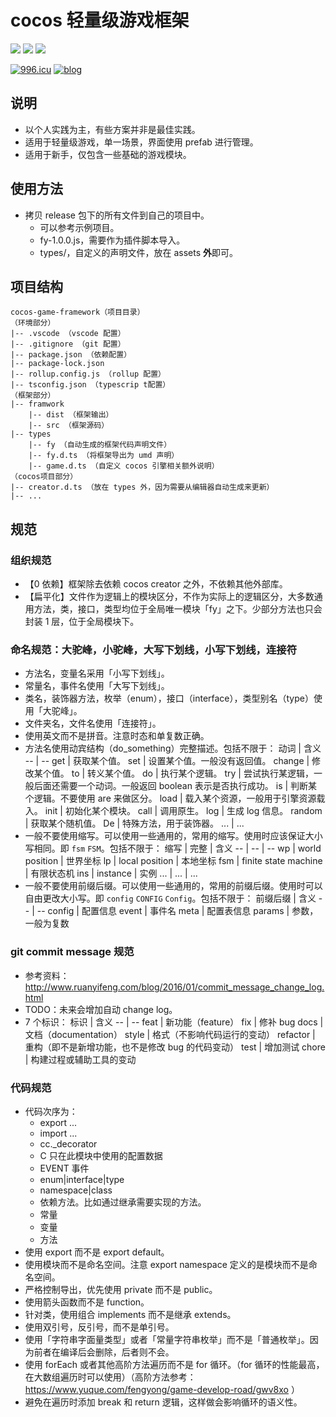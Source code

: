# cocos 轻量级游戏框架

![](https://img.shields.io/badge/Cocos--Creator-2.3.3-blue)
![](https://img.shields.io/badge/框架版本-1.0.0-blue)
![](https://img.shields.io/badge/脚本语言-TypeScript-blue)

[![996.icu](https://img.shields.io/badge/link-996.icu-red.svg)](https://996.icu)
[![blog](https://img.shields.io/badge/blog-game--develop--road-yellow.svg)](https://www.yuque.com/fengyong/game-develop-road)

## 说明

- 以个人实践为主，有些方案并非是最佳实践。
- 适用于轻量级游戏，单一场景，界面使用 prefab 进行管理。
- 适用于新手，仅包含一些基础的游戏模块。

## 使用方法

- 拷贝 release 包下的所有文件到自己的项目中。
  - 可以参考示例项目。
  - fy-1.0.0.js，需要作为插件脚本导入。
  - types/，自定义的声明文件，放在 assets **外**即可。

## 项目结构

```
cocos-game-framework（项目目录）
（环境部分）
|-- .vscode （vscode 配置）
|-- .gitignore （git 配置）
|-- package.json （依赖配置）
|-- package-lock.json
|-- rollup.config.js （rollup 配置）
|-- tsconfig.json （typescrip t配置）
（框架部分）
|-- framwork
    |-- dist （框架输出）
    |-- src （框架源码）
|-- types
    |-- fy （自动生成的框架代码声明文件）
    |-- fy.d.ts （将框架导出为 umd 声明）
    |-- game.d.ts （自定义 cocos 引擎相关额外说明）
（cocos项目部分）
|-- creator.d.ts （放在 types 外，因为需要从编辑器自动生成来更新）
|-- ...
```

## 规范

### 组织规范

- 【0 依赖】框架除去依赖 cocos creator 之外，不依赖其他外部库。
- 【扁平化】文件作为逻辑上的模块区分，不作为实际上的逻辑区分，大多数通用方法，类，接口，类型均位于全局唯一模块「fy」之下。少部分方法也只会封装 1 层，位于全局模块下。

### 命名规范：大驼峰，小驼峰，大写下划线，小写下划线，连接符

- 方法名，变量名采用「小写下划线」。
- 常量名，事件名使用「大写下划线」。
- 类名，装饰器方法，枚举（enum），接口（interface），类型别名（type）使用「大驼峰」。
- 文件夹名，文件名使用「连接符」。
- 使用英文而不是拼音。注意时态和单复数正确。
- 方法名使用动宾结构（do_something）完整描述。包括不限于：
  动词 | 含义
  -- | --
  get | 获取某个值。
  set | 设置某个值。一般没有返回值。
  change | 修改某个值。
  to | 转义某个值。
  do | 执行某个逻辑。
  try | 尝试执行某逻辑，一般后面还需要一个动词。一般返回 boolean 表示是否执行成功。
  is | 判断某个逻辑。不要使用 are 来做区分。
  load | 载入某个资源，一般用于引擎资源载入。
  init | 初始化某个模块。
  call | 调用原生。
  log | 生成 log 信息。
  random | 获取某个随机值。
  De | 特殊方法，用于装饰器。
  ... | ...
- 一般不要使用缩写。可以使用一些通用的，常用的缩写。使用时应该保证大小写相同。即 `fsm` `FSM`。包括不限于：
  缩写 | 完整 | 含义
  -- | -- | --
  wp | world position | 世界坐标
  lp | local position | 本地坐标
  fsm | finite state machine | 有限状态机
  ins | instance | 实例
  ... | ... | ...
- 一般不要使用前缀后缀。可以使用一些通用的，常用的前缀后缀。使用时可以自由更改大小写。即 `config` `CONFIG` `Config`。包括不限于：
  前缀后缀 | 含义
  -- | --
  config | 配置信息
  event | 事件名
  meta | 配置表信息
  params | 参数，一般为复数

### git commit message 规范

- 参考资料：http://www.ruanyifeng.com/blog/2016/01/commit_message_change_log.html
- TODO：未来会增加自动 change log。
- 7 个标识：
  标识 | 含义
  -- | --
  feat | 新功能（feature）
  fix | 修补 bug
  docs | 文档（documentation）
  style | 格式（不影响代码运行的变动）
  refactor | 重构（即不是新增功能，也不是修改 bug 的代码变动）
  test | 增加测试
  chore | 构建过程或辅助工具的变动

### 代码规范

- 代码次序为：
  - export ...
  - import ...
  - cc.\_decorator
  - C 只在此模块中使用的配置数据
  - EVENT 事件
  - enum|interface|type
  - namespace|class
  - 依赖方法。比如通过继承需要实现的方法。
  - 常量
  - 变量
  - 方法
- 使用 export 而不是 export default。
- 使用模块而不是命名空间。注意 export namespace 定义的是模块而不是命名空间。
- 严格控制导出，优先使用 private 而不是 public。
- 使用箭头函数而不是 function。
- 针对类，使用组合 implements 而不是继承 extends。
- 使用双引号，反引号，而不是单引号。
- 使用「字符串字面量类型」或者「常量字符串枚举」而不是「普通枚举」。因为前者在编译后会删除，后者则不会。
- 使用 forEach 或者其他高阶方法遍历而不是 for 循环。（for 循环的性能最高，在大数组遍历时可以使用）（高阶方法参考：https://www.yuque.com/fengyong/game-develop-road/gwv8xo ）
- 避免在遍历时添加 break 和 return 逻辑，这样做会影响循环的语义性。
